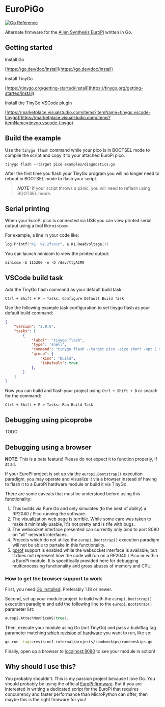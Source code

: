 # EuroPiGo

[![Go Reference](https://pkg.go.dev/badge/github.com/awonak/EuroPiGo.svg)](https://pkg.go.dev/github.com/awonak/EuroPiGo)

Alternate firmware for the [Allen Synthesis EuroPi](https://github.com/Allen-Synthesis/EuroPi) written in Go.

## Getting started

Install Go

[https://go.dev/doc/install](https://go.dev/doc/install)

Install TinyGo

[https://tinygo.org/getting-started/install](https://tinygo.org/getting-started/install)

Install the TinyGo VSCode plugin

[https://marketplace.visualstudio.com/items?itemName=tinygo.vscode-tinygo](https://marketplace.visualstudio.com/items?itemName=tinygo.vscode-tinygo)

## Build the example

Use the `tinygo flash` command while your pico is in BOOTSEL mode to compile the script and copy it to your attached EuroPi pico.

```shell
tinygo flash --target pico examples/diagnostics.go
```

After the first time you flash your TinyGo program you will no longer need to reboot in BOOTSEL mode to flash your script.

> **_NOTE:_** If your script throws a panic, you will need to reflash using BOOTSEL mode.

## Serial printing

When your EuroPi pico is connected via USB you can view printed serial output using a tool like `minicom`.

For example, a line in your code like:

```go
log.Printf("K1: %2.2f\n\r", e.K1.ReadVoltage())
```

You can launch minicom to view the printed output:

```shell
minicom -b 115200 -o -D /dev/ttyACM0
```

## VSCode build task

Add the TinyGo flash command as your default build task:

```plaintext
Ctrl + Shift + P > Tasks: Configure Default Build Task
```

Use the following example task configuration to set tinygo flash as your default build command:

```json
{
    "version": "2.0.0",
    "tasks": [
        {
            "label": "tinygo flash",
            "type": "shell",
            "command": "tinygo flash --target pico -size short -opt 1 ${workspaceRoot}/examples",
            "group": {
                "kind": "build",
                "isDefault": true
            },
        }
    ]
}
```

Now you can build and flash your project using `Ctrl + Shift + B` or search for the command:

```plaintext
Ctrl + Shift + P > Tasks: Run Build Task
```

## Debugging using picoprobe

TODO

## Debugging using a browser

**NOTE**: This is a beta feature! Please do not expect it to function properly, if at all.

If your EuroPi project is set up via the `europi.Bootstrap()` execution paradigm, you may operate and visualize it via a browser instead of having to flash it to a EuroPi hardware module or build it via TinyGo.

There are some caveats that must be understood before using this functionality:
1. This builds via Pure Go and only simulates (to the best of ability) a RP2040 / Pico running the software.
1. The visualization web page is terrible. While some care was taken to make it minimally usable, it's not pretty and is rife with bugs.
1. The websocket interface presented can currently only bind to port 8080 on "all" network interfaces.
1. Projects which do not utilize the `europi.Bootstrap()` execution paradigm will not be able to partake in this functionality.
1. [pprof](https://github.com/google/pprof/blob/main/README.md) support is enabled while the websocket interface is available, but it does not represent how the code will run on a RP2040 / Pico or within a EuroPi module. It is specifically provided here for debugging multiprocessing functionality and gross abuses of memory and CPU. 

### How to get the browser support to work

First, you need [Go installed](https://go.dev/doc/install). Preferably 1.18 or newer.

Second, set up your module project to build with the `europi.Bootstrap()` execution paradigm and add the following line to the `europi.Bootstrap()` parameter list:

```go
europi.AttachNonPicoWS(true),
```

Then, execute your module using Go (not TinyGo) and pass a buildflag tag parameter matching [which revision of hardware](hardware/README.md#revision-list) you want to run, like so:

```bash
go run -tags=revision1 internal/projects/randomskips/randomskips.go
```

Finally, open up a browser to [localhost:8080](http://localhost:8080/) to see your module in action!

## Why should I use this?

You probably shouldn't. This is my passion project because I love Go. You should probably be using the official [EuroPi firmware](https://github.com/Allen-Synthesis/EuroPi). But if you are interested in writing a dedicated script for the EuroPi that requires concurrency and faster performance than MicroPython can offer, then maybe this is the right firmware for you!
